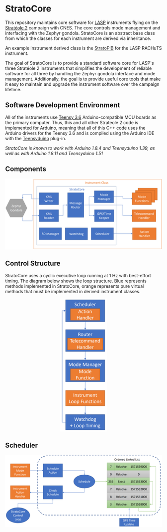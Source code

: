 # StratoCore

This repository maintains core software for [LASP](https://lasp.colorado.edu/home/) instruments flying on the [Stratéole 2](https://strat2.org/) campaign with CNES. The core controls mode management and interfacing with the Zephyr gondola. StratoCore is an abstract base class from which the classes for each instrument are derived via inheritance.

An example instrument derived class is the [StratoPIB](https://github.com/dastcvi/StratoPIB) for the LASP RACHuTS instrument.

The goal of StratoCore is to provide a standard software core for LASP's three Stratéole 2 instruments that simplifies the development of reliable software for all three by handling the Zephyr gondola interface and mode management. Additionally, the goal is to provide useful core tools that make it easy to maintain and upgrade the instrument software over the campaign lifetime.

## Software Development Environment

All of the instruments use [Teensy 3.6](https://www.sparkfun.com/products/14057) Arduino-compatible MCU boards as the primary computer. Thus, this and all other Strateole 2 code is implemented for Arduino, meaning that all of this C++ code uses the Arduino drivers for the Teensy 3.6 and is compiled using the Arduino IDE with the [Teensyduino](https://www.pjrc.com/teensy/teensyduino.html) plug-in.

*StratoCore is known to work with Arduino 1.8.4 and Teensyduino 1.39, as well as with Arduino 1.8.11 and Teensyduino 1.51*

## Components

<img src="/Documentation/component_diagram.png" alt="/Documentation/component_diagram.png" width="900"/>

## Control Structure

StratoCore uses a cyclic executive loop running at 1 Hz with best-effort timing. The diagram below shows the loop structure. Blue represents methods implemented in StratoCore, orange represents pure virtual methods that must be implemented in derived instrument classes.

<p align="center">
  <img src="/Documentation/control_loop.png" alt="/Documentation/control_loop.png" width="150"/>
</p>

## Scheduler

<img src="/Documentation/scheduler.png" alt="/Documentation/scheduler.png" width="900"/>

